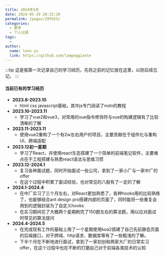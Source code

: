 ```yaml
---
title: 2024年5月
date: 2024-05-19 20:32:20
permalink: /pages/29fb55/
categories:
  - 更多
  - 个人记录
tags:
  - 
author: 
  name: leon yu
  link: https://github.com/lampeggiante
---
```


:::tip
这是我第一次记录自己的学习经历，先将之前的记忆放在这里，以防后续忘记。
:::

#### 当前已有的学习经历

- **2023.8-2023.10**
  - html css javascript基础，其中js专门阅读了mdn的教程
- **2023.10-2023.11**
  - 学习了vue2和vue3，对常用的vue指令修饰符与vue的构建逻辑有了比较清晰的了解
- **2023.11-2023.11**
  - 使用vue2重构了一个有2w左右用户的项目，主要贡献在于组件化与重构UI、跨端适配
- **2023.12初一星期**
  - 学习了React，并使用react生态搭建了一个简单的前端笔记软件，主要难点在于工程搭建与熟悉react语法与思维习惯
- **2023.12-2024.1**
  - 复习各种面试题，同时开始面试一些公司，拿到了一家小厂与一家中厂的offer
  - 在这个过程中积累了面试经验，也对常见的八股有了一定的了解
- **2024.1-2024.4**
  - 在中厂实习了三个月左右，对React更加熟悉了，各种hooks用的比较熟练了，也能够结合ant design pro搭建内部的页面了，同时能将一些重复会用到的逻辑封装为了自定义hooks
  - 在实习期间花了大概两个星期刷完了150题左右的算法题，用以应对面试时常见的算法提问
- **2024.4-2024.5**
  - 在完成现有工作的基础上用了一个星期使用koa2搭建了自己先前静态页面的后端接口，对于跨域、http请求、数据库等有了一些粗浅的了解。
  - 下半个月在不断地进行面试，拿到了一家初创和两家大厂的日常实习offer，在这个过程中也在不断的打磨自己对于前端各类技术的认知
